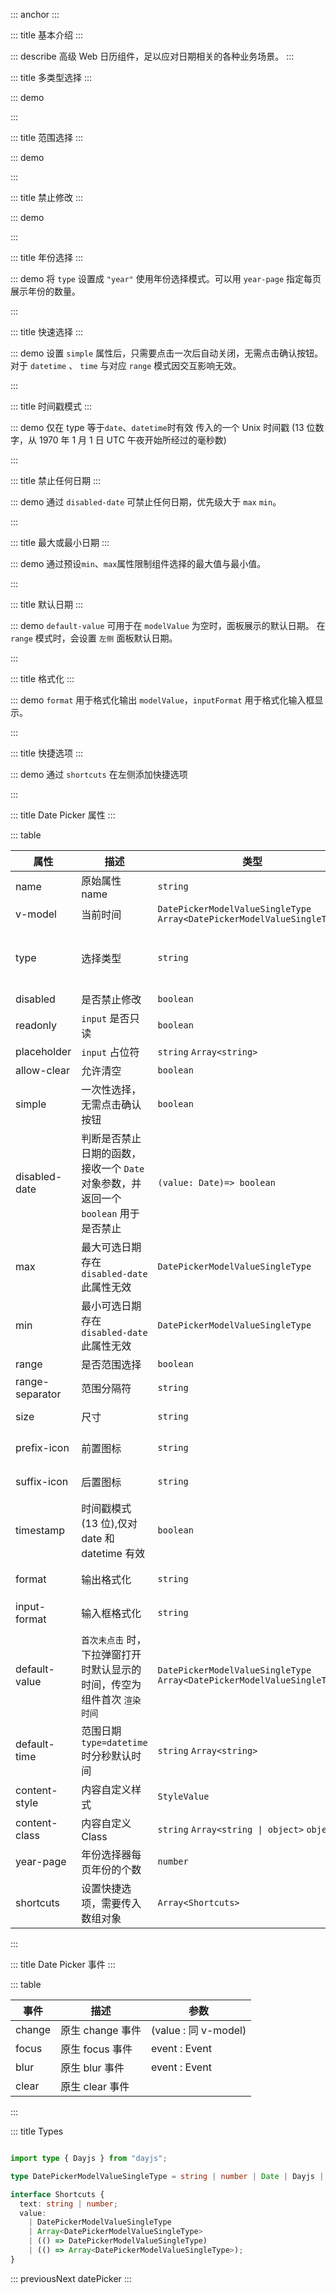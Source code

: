 ::: anchor
:::

::: title 基本介绍
:::

::: describe 高级 Web 日历组件，足以应对日期相关的各种业务场景。
:::

::: title 多类型选择
:::

::: demo

<template>
  <lay-form>
    <lay-form-item label="日期" mode="inline">
      <lay-date-picker v-model="endTime" placeholder="click me" allow-clear></lay-date-picker>
    </lay-form-item>
    <lay-form-item label="时间" mode="inline">
      <lay-date-picker type="time" v-model="endTime2" placeholder="click me" allow-clear></lay-date-picker>
    </lay-form-item>
    <lay-form-item label="日期时间" mode="inline">
      <lay-date-picker type="datetime" v-model="endTime3" placeholder="click me" allow-clear></lay-date-picker>
    </lay-form-item>
    <lay-form-item label="年份" mode="inline">
      <lay-date-picker type="year" v-model="endTime4" placeholder="click me" allow-clear></lay-date-picker>
    </lay-form-item>
    <lay-form-item label="月份" mode="inline">
      <lay-date-picker type="month" v-model="endTime5" placeholder="click me" allow-clear></lay-date-picker>
    </lay-form-item>
    <lay-form-item label="年份月份" mode="inline">
      <lay-date-picker type="yearmonth" v-model="endTime6" placeholder="click me" allow-clear></lay-date-picker>
    </lay-form-item>
  </lay-form>
</template>

<script setup>
import { ref, onMounted } from 'vue'

const endTime = ref(null);
const endTime2 = ref(null);
const endTime3 = ref(null);
const endTime4 = ref(null);
const endTime5 = ref(null);
const endTime6 = ref(null);
</script>

:::

::: title 范围选择
:::

::: demo

<template>
  <lay-form>
    <lay-form-item label="日期范围" :tips="`modelValue: ${rangeTime1}`">
      <lay-date-picker  v-model="rangeTime1" range :placeholder="['开始日期','结束日期']" :allow-clear="true"></lay-date-picker>
    </lay-form-item>
    <lay-form-item label="时间范围" :tips="`modelValue: ${rangeTime4}`">
      <lay-date-picker  v-model="rangeTime4" range type="time" :placeholder="['开始日期','结束日期']"></lay-date-picker>
    </lay-form-item>
    <lay-form-item label="时间日期范围" :tips="`modelValue: ${rangeTime2}`">
      <lay-date-picker  v-model="rangeTime2" range type="datetime" :placeholder="['开始日期','结束日期']"></lay-date-picker>
    </lay-form-item>
    <lay-form-item label=" " :tips="`modelValue: ${rangeTime5}，默认设置时间为 12:30:00`">
      <lay-date-picker v-model="rangeTime5" range :default-time="defaultTime1" type="datetime" :placeholder="['开始日期','结束日期']"></lay-date-picker>
    </lay-form-item>
    <lay-form-item label="年范围" :tips="`modelValue: ${rangeTime6}`">
      <lay-date-picker  v-model="rangeTime6" range type="year" :placeholder="['开始日期','结束日期']"></lay-date-picker>
    </lay-form-item>
    <lay-form-item label="月范围" :tips="`modelValue: ${rangeTime7}`">
      <lay-date-picker  v-model="rangeTime7" range type="month" :placeholder="['开始日期','结束日期']"></lay-date-picker>
    </lay-form-item>
    <lay-form-item label="年月范围" :tips="`modelValue: ${rangeTime3}`">
      <lay-date-picker  v-model="rangeTime3" range type="yearmonth" :placeholder="['开始日期','结束日期']"></lay-date-picker>
    </lay-form-item>
  </lay-form>
</template>

<script setup>
import { ref } from 'vue'
const rangeTime1 = ref([]);
const rangeTime2 = ref(['2001-01-01 01:01:00','2001-02-1 01:01:00']);
const rangeTime3 = ref(['2022-01-01','2023-02-1']);
const rangeTime4 = ref(['01:01:00', '03:03:03']);
const rangeTime5 = ref([]);
const rangeTime6 = ref([]);
const rangeTime7 = ref([]);

const defaultTime1 = '12:30:00'
</script>

:::

::: title 禁止修改
:::

::: demo

<template>
  <lay-date-picker disabled type="year" v-model="endTimeDisabled"></lay-date-picker>
</template>

<script setup>
import { ref } from 'vue'

const endTimeDisabled = ref("2022-03-04 17:35:00");
</script>

:::

::: title 年份选择
:::

::: demo 将 `type` 设置成 `"year"` 使用年份选择模式。可以用 `year-page` 指定每页展示年份的数量。

<template>
  <lay-space>
    <lay-date-picker type="year" v-model="endTimeYearRange"></lay-date-picker>
    <lay-date-picker type="year" v-model="endTimeYearRange" :year-page="32"></lay-date-picker>
  </lay-space>
</template>

<script setup>
import { ref } from 'vue'

const endTimeYearRange = ref("2022");
</script>

:::

::: title 快速选择
:::

::: demo 设置 `simple` 属性后，只需要点击一次后自动关闭，无需点击确认按钮。 对于 `datetime` 、 `time` 与对应 `range` 模式因交互影响无效。

<template>
  <lay-form>
    <lay-form-item label="日期" mode="inline">
      <lay-date-picker simple v-model="endTime" placeholder="click me" allow-clear></lay-date-picker>
    </lay-form-item>
    <lay-form-item label="日期 range" mode="inline">
      <lay-date-picker simple range v-model="endTimeRange" placeholder="click me" allow-clear></lay-date-picker>
    </lay-form-item>
    <lay-form-item label="年份" mode="inline">
      <lay-date-picker simple type="year" v-model="endTime4" placeholder="click me" allow-clear></lay-date-picker>
    </lay-form-item>
    <lay-form-item label="年份" mode="inline">
      <lay-date-picker simple type="year" range v-model="endTime4Range" placeholder="click me" allow-clear></lay-date-picker>
    </lay-form-item>
    <lay-form-item label="月份" mode="inline">
      <lay-date-picker simple type="month" v-model="endTime5" placeholder="click me" allow-clear></lay-date-picker>
    </lay-form-item>
    <lay-form-item label="月份" mode="inline">
      <lay-date-picker simple type="month" range v-model="endTime5Range" placeholder="click me" allow-clear></lay-date-picker>
    </lay-form-item>
    <lay-form-item label="年份月份" mode="inline">
      <lay-date-picker simple type="yearmonth" v-model="endTime6" placeholder="click me" allow-clear></lay-date-picker>
    </lay-form-item>
     <lay-form-item label="年份月份range" mode="inline">
      <lay-date-picker simple type="yearmonth" range v-model="endTime6Range" placeholder="click me" allow-clear></lay-date-picker>
    </lay-form-item>
  </lay-form>
</template>

<script setup>
import { ref } from 'vue'

const endTime = ref(null);
const endTimeRange = ref(null);
const endTime4 = ref(null);
const endTime4Range = ref(null);
const endTime5 = ref(null);
const endTime5Range = ref(null);
const endTime6 = ref(null);
const endTime6Range = ref(null);
</script>

:::

::: title 时间戳模式
:::

::: demo 仅在 type 等于`date`、`datetime`时有效 传入的一个 Unix 时间戳 (13 位数字，从 1970 年 1 月 1 日 UTC 午夜开始所经过的毫秒数)

<template>
  <lay-space direction="vertical">
    <lay-space>
      <lay-date-picker v-model="timestamp1" timestamp></lay-date-picker>
      model-value: {{ timestamp1 }}
    </lay-space>
    <lay-space>
      <lay-date-picker v-model="timestamp2" type='datetime' timestamp></lay-date-picker> 
      model-value: {{ timestamp2 }}
    </lay-space>
  </lay-space>
</template>

<script setup>
import { ref } from 'vue'

const timestamp1 = ref(new Date().getTime());
const timestamp2 = ref(new Date().getTime());
</script>

:::

::: title 禁止任何日期
:::

::: demo 通过 `disabled-date` 可禁止任何日期，优先级大于 `max` `min`。

<template>
  <lay-space direction="vertical">
    <lay-space>
      年份：
      <lay-date-picker
        type="year"
        :disabledDate="disabledDateYear"
        v-model="date1"
        placeholder="2的倍数年份禁止"
      ></lay-date-picker>
      <lay-date-picker
        type="year"
        :disabledDate="disabledDateYear"
        range
        v-model="date1range"
        placeholder="2的倍数年份禁止 range"
      ></lay-date-picker>
    </lay-space>
    <lay-space>
      月份：
      <lay-date-picker
        type="month"
        :disabledDate="disabledDateMonth"
        v-model="date2"
        placeholder="4月或者6月不可选"
      ></lay-date-picker>
      <lay-date-picker
        type="month"
        :disabledDate="disabledDateMonth"
        range
        v-model="date2range"
        placeholder="4月或者6月不可选 range"
      ></lay-date-picker>
    </lay-space>
    <lay-space>
      年月份：
      <lay-date-picker
        type="yearmonth"
        :disabledDate="disabledDateYearMonth"
        v-model="date3"
        defaultValue="2024-01"
        placeholder="2024-01/2023-03不可选"
      ></lay-date-picker>
      <lay-date-picker
        type="yearmonth"
        :disabledDate="disabledDateYearMonth"
        range
        v-model="date3range"
        defaultValue="2024-01"
        placeholder="2024-01/2023-03不可选 range"
      ></lay-date-picker>
    </lay-space>
    <lay-space>
      日期：
      <lay-date-picker
        type="date"
        :disabledDate="disabledDate"
        v-model="date4"
        defaultValue="2024-10-16"
        placeholder="2024-10-01/02、2024-09-02"
      ></lay-date-picker>
      <lay-date-picker
        type="date"
        :disabledDate="disabledDate"
        range
        defaultValue="2024-10-16"
        v-model="date4range"
        placeholder="2024-10-01/02、2024-09-02 range"
      ></lay-date-picker>
    </lay-space>
    <lay-space>
      日期时分秒：
      <lay-date-picker
        type="datetime"
        :disabledDate="disabledDateTime"
        v-model="date5"
        defaultValue="2024-10-16"
        placeholder="2024-10-12 01:00:00"
      ></lay-date-picker>
      <lay-date-picker
        type="datetime"
        :disabledDate="disabledDateTime"
        range
        defaultValue="2024-10-16"
        v-model="date5range"
        placeholder="2024-10-12 01:00:00"
      ></lay-date-picker>
    </lay-space>
    <lay-space>
      时分秒：
      <lay-date-picker
        type="time"
        :disabledDate="disabledTime"
        v-model="date6"
        defaultValue="2024-10-16"
        placeholder="当前之后时间禁止"
      ></lay-date-picker>
      <lay-date-picker
        type="time"
        :disabledDate="disabledTime"
        range
        defaultValue="2024-10-16"
        v-model="date6range"
        placeholder="当前之后时间禁止"
      ></lay-date-picker>
    </lay-space>
  </lay-space>
</template>

<script setup>
import { ref } from "vue";

const date1 = ref();
const date1range = ref();
const date2 = ref();
const date2range = ref();
const date3 = ref();
const date3range = ref();
const date4 = ref();
const date4range = ref();
const date5 = ref();
const date5range = ref();
const date6 = ref();
const date6range = ref();

const disabledDateYear = (date) => {
  return date.getFullYear() % 2;
};

const disabledDateMonth = (date) => {
  return date.getMonth() + 1 === 4 || date.getMonth() + 1 === 6;
};

const disabledDateYearMonth = (date) => {
  return date.getFullYear() === 2024 && [1, 3].includes(date.getMonth() + 1)
};

const isSameDay = (dateA, dateB) => {
    return (
      dateA.getFullYear() === dateB.getFullYear() &&
      dateA.getMonth() === dateB.getMonth() &&
      dateA.getDate() === dateB.getDate()
    );
  };
const disabledS = [
  new Date("2024-10-01"),
  new Date("2024-10-03"),
  new Date("2024-09-02"),
];

const disabledDate = (date) => {
  return disabledS.some((itemDate) => {
    return isSameDay(itemDate, date);
  });
};

const disabledDateTime = (date) => {
  return date.getTime() === new Date("2024-10-12T01:00:00").getTime();
}

const disabledTime = (date) => {
  return date.getTime() > Date.now();
}
</script>
 
:::

::: title 最大或最小日期
:::

::: demo 通过预设`min`、`max`属性限制组件选择的最大值与最小值。

<template>
  <lay-space direction="vertical">
    <lay-space>
      <span style='width:70px'> 日期：</span>
      <lay-date-picker v-model='limitDate' :min='minDate' :max='maxDate' placeholder="限制日期"></lay-date-picker>
    </lay-space>
    <lay-space>
      <span style='width:70px'> 年：</span>
      <lay-date-picker type="year" v-model='limitYear'  min='2017' max='2026' placeholder="限制年"></lay-date-picker>
    </lay-space>
    <lay-space>
      <span style='width:70px'> 月:</span>
      <lay-date-picker type="month" v-model='limitMonth' min='2' max='11' placeholder="限制月"></lay-date-picker>
    </lay-space>
    <lay-space>
      <span style='width:70px'> 时间:</span>
      <lay-date-picker type="time" v-model='endTime5' min='14:30:00' max='21:40:00' placeholder="限制时间"></lay-date-picker>
    </lay-space>
    <lay-space>
      <span style='width:70px'> 日期区间：</span>
      <lay-date-picker range v-model='limitDateRange' :min='minDate' :max='maxLimitDate' placeholder="请选择"></lay-date-picker>
    </lay-space>
  </lay-space>
</template>

<script setup>
import { ref } from 'vue'
import dayjs from "dayjs";

const minDate = dayjs().startOf('month').add(10,'day').format('YYYY-MM-DD HH:mm');
const maxDate = dayjs().endOf('month').subtract(10,'day').format('YYYY-MM-DD HH:mm');
const limitDate=ref(dayjs().startOf('month').add(11,'day').format('YYYY-MM-DD HH:mm'));
const limitYear=ref(dayjs().year());
const limitMonth=ref(dayjs().month()+1);
const limitDateRange=ref([])
const maxLimitDate = dayjs().add(1,'month').endOf('month').subtract(10,'day').format('YYYY-MM-DD HH:mm');
const limitTimeRange = ref([]);
</script>

:::

::: title 默认日期
:::

::: demo `default-value` 可用于在 `modelValue` 为空时，面板展示的默认日期。 在 `range` 模式时，会设置 `左侧` 面板默认日期。

<template>
  <lay-space direction="vertical">
    <lay-date-picker v-model="date1" type="date" :defaultValue="defaultValue" placeholder="defaultValue 2000-01-01"></lay-date-picker>
    <lay-date-picker v-model="date1" type="date" :defaultValue="defaultValue" range placeholder="defaultValue 2000-01-01"></lay-date-picker>
    <lay-date-picker v-model="date1" type="datetime" :defaultValue="defaultValue" defaultTime="12:30:00" range placeholder="defaultTime 12:30:00"></lay-date-picker>
  </lay-space>
</template>

<script setup>
import { ref } from 'vue'

const date1 = ref();
const date2 = ref([]);
const defaultValue = '2000-01-01'
</script>

:::

::: title 格式化
:::

::: demo `format` 用于格式化输出 `modelValue`，`inputFormat` 用于格式化输入框显示。

<template>
  <lay-space direction="vertical">
    endTimeFormat: {{endTimeFormat}}
    <lay-date-picker v-model="endTimeFormat" simple type="date" :format="'DD/MM/YYYY'" placeholder="format"></lay-date-picker>
    endTimeInputFormat: {{endTimeInputFormat}}
    <lay-date-picker v-model="endTimeInputFormat" simple type="date" :inputFormat="'DD/MM/YYYY'" placeholder="inputFormat"></lay-date-picker>
  </lay-space>
</template>

<script setup>
import { ref } from 'vue'

const endTimeFormat = ref(null);
const endTimeInputFormat = ref(null);
</script>

:::

::: title 快捷选项
:::

::: demo 通过 `shortcuts` 在左侧添加快捷选项

<template>
  <lay-space>
    <lay-date-picker v-model="value1" :shortcuts="shortcuts1" type="date" placeholder="format"></lay-date-picker>
    <lay-date-picker v-model="value2" :shortcuts="shortcuts2" type="date" range  placeholder="范围"></lay-date-picker>
  </lay-space>
</template>

<script setup>
import { ref } from 'vue'

const value1 = ref(null);
const value2 = ref(null);

const shortcuts1 = [
  {text: '明天', value: new Date(new Date().setDate(new Date().getDate() + 1))},
  {text: '后天', value: new Date(new Date().setDate(new Date().getDate() + 2))}
]

const shortcuts2 = [
  {
    text: '上周',
    value: () => {
      const end1 = new Date()
      const start1 = new Date()
      start1.setTime(start1.getTime() - 3600 * 1000 * 24 * 7)
      return [start1, end1]
    },
  },
  {
    text: '上月',
    value: () => {
      const end2 = new Date()
      const start2 = new Date()
      start2.setTime(start2.getTime() - 3600 * 1000 * 24 * 30)
      return [start2, end2]
    },
  },
  {
    text: '之前3个月',
    value: () => {
      const end3 = new Date()
      const start3 = new Date()
      start3.setTime(start3.getTime() - 3600 * 1000 * 24 * 90)
      return [start3, end3]
    },
  },
]
</script>

:::

::: title Date Picker 属性
:::

::: table

| 属性            | 描述                                                                     | 类型                                                                     | 默认值              | 可选值                                              | 版本     |
| --------------- | ------------------------------------------------------------------------ | ------------------------------------------------------------------------ | ------------------- | --------------------------------------------------- | -------- |
| name            | 原始属性 name                                                            | `string`                                                                 | --                  | --                                                  | --       |
| v-model         | 当前时间                                                                 | `DatePickerModelValueSingleType` `Array<DatePickerModelValueSingleType>` | --                  | --                                                  | --       |
| type            | 选择类型                                                                 | `string`                                                                 | `date`              | `date` `datetime` `year` `month` `time` `yearmonth` | --       |
| disabled        | 是否禁止修改                                                             | `boolean`                                                                | `false`             | —                                                   | —        |
| readonly        | `input` 是否只读                                                         | `boolean`                                                                | `false`             | —                                                   | —        |
| placeholder     | `input` 占位符                           | `string` `Array<string>`                           | --                  | —                                                   | —        |
| allow-clear     | 允许清空                                                                 | `boolean`                                                                | `false`             | --                                                  | --       |
| simple          | 一次性选择，无需点击确认按钮                                             | `boolean`                                                                | `false`             | --                                                  | --       |
| disabled-date       | 判断是否禁止日期的函数，接收一个 `Date` 对象参数，并返回一个 `boolean` 用于是否禁止           |  `(value: Date)=> boolean`            | --             | --|              `2.19.0`                    |      
| max             | 最大可选日期 存在 `disabled-date` 此属性无效                                          | `DatePickerModelValueSingleType `                                                                 | --                  | --                                                  | --       |
| min             | 最小可选日期 存在 `disabled-date` 此属性无效                                         | `DatePickerModelValueSingleType `                                                                 | --                  | --                                                  | --       |
| range            | 是否范围选择                                                             | `boolean`                                                                | `false`             | --                                                  | --       |
| range-separator | 范围分隔符                                                               | `string`                                                                 | `至`                | --                                                  | --       |
| size            | 尺寸                                                                     | `string`                                                                 | `lg` `md` `sm` `xs` | `md`                                                | --       |
| prefix-icon     | 前置图标                                                                 | `string`                                                                 | `layui-icon-date`   | 内置图标集                                          | `1.4.0`  |
| suffix-icon     | 后置图标                                                                 | `string`                                                                 | --                  | 内置图标集                                          | `1.4.0`  |
| timestamp       | 时间戳模式(13 位),仅对 date 和 datetime 有效                             | `boolean`                                                                | `false`             | `true` `false`                                      | `1.6.5`  |
| format          | 输出格式化                                                               | `string`                                                                 |   [查看映射](https://gitee.com/layui-vue/layui-vue/tree/master/packages/component/component/datePicker/hook/useDatePicker.ts#L56)                | 参考[dayjs format](https://day.js.org/docs/en/display/format#list-of-all-available-formats)                                    | -        |
| input-format          | 输入框格式化                                                               | `string`                                                                 | [查看映射](https://gitee.com/layui-vue/layui-vue/tree/master/packages/component/component/datePicker/hook/useDatePicker.ts#L56)                  | 参考[dayjs format](https://day.js.org/docs/en/display/format#list-of-all-available-formats)                                    | `2.19.0`    |
| default-value   | `首次未点击` 时，下拉弹窗打开时默认显示的时间，传空为组件首次 `渲染时间` | `DatePickerModelValueSingleType` `Array<DatePickerModelValueSingleType>` | --                  | --                                                  | `2.19.0` |
| default-time    | 范围日期 `type=datetime` 时分秒默认时间                                  | `string` `Array<string>`                                                 | --                  | 例如`12:30:00`                                      | `2.17.2` |
| content-style   | 内容自定义样式                                                           | `StyleValue`                                                             | --                  | --                                                  | --       |
| content-class   | 内容自定义 Class                                                         | `string` `Array<string \| object>` `object`                              | --                  | --                                                  | --       |
| year-page       | 年份选择器每页年份的个数           |  `number`            | `15`             | --|              `2.19.0`                    |      
| shortcuts       | 设置快捷选项，需要传入数组对象       |  `Array<Shortcuts>`            | --             | --|              `2.19.0`                    |  


:::

::: title Date Picker 事件
:::

::: table

| 事件   | 描述             | 参数                 |
| ------ | ---------------- | -------------------- |
| change | 原生 change 事件 | (value : 同 v-model) |
| focus  | 原生 focus 事件  | event : Event        |
| blur   | 原生 blur 事件   | event : Event        |
| clear  | 原生 clear 事件  |                      |

:::

::: title Types

```ts

import type { Dayjs } from "dayjs";

type DatePickerModelValueSingleType = string | number | Date | Dayjs | null | undefined;

interface Shortcuts {
  text: string | number;
  value:
    | DatePickerModelValueSingleType
    | Array<DatePickerModelValueSingleType>
    | (() => DatePickerModelValueSingleType)
    | (() => Array<DatePickerModelValueSingleType>);
}

```

::: previousNext datePicker
:::
